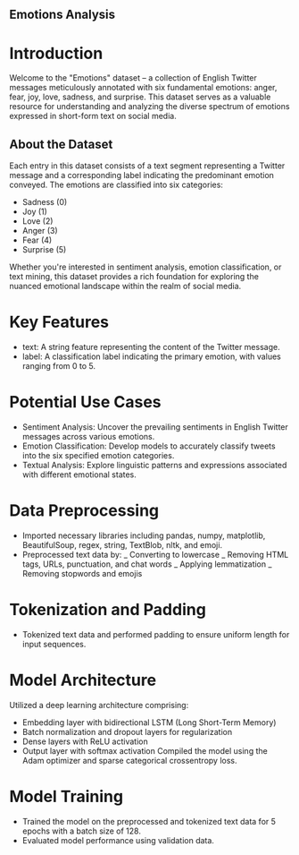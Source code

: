 ## Emotions Analysis

# Introduction

Welcome to the "Emotions" dataset – a collection of English Twitter messages meticulously annotated with six fundamental emotions: anger, fear, joy, love, sadness, and surprise. This dataset serves as a valuable resource for understanding and analyzing the diverse spectrum of emotions expressed in short-form text on social media.

## About the Dataset

Each entry in this dataset consists of a text segment representing a Twitter message and a corresponding label indicating the predominant emotion conveyed.
The emotions are classified into six categories:

+ Sadness (0)
+ Joy (1)
+ Love (2)
+ Anger (3)
+ Fear (4)
+ Surprise (5)

Whether you're interested in sentiment analysis, emotion classification, or text mining, this dataset provides a rich foundation for exploring the nuanced emotional landscape within the realm of social media.

# Key Features

+ text: A string feature representing the content of the Twitter message.
+ label: A classification label indicating the primary emotion, with values ranging from 0 to 5.

# Potential Use Cases

+ Sentiment Analysis: Uncover the prevailing sentiments in English Twitter messages across various emotions.
+ Emotion Classification: Develop models to accurately classify tweets into the six specified emotion categories.
+ Textual Analysis: Explore linguistic patterns and expressions associated with different emotional states.

# Data Preprocessing

+ Imported necessary libraries including pandas, numpy, matplotlib, BeautifulSoup, regex, string, TextBlob, nltk, and emoji.
+ Preprocessed text data by:
  _ Converting to lowercase
  _ Removing HTML tags, URLs, punctuation, and chat words
  _ Applying lemmatization
  _ Removing stopwords and emojis

# Tokenization and Padding

+ Tokenized text data and performed padding to ensure uniform length for input sequences.

# Model Architecture
Utilized a deep learning architecture comprising:

+ Embedding layer with bidirectional LSTM (Long Short-Term Memory)
+ Batch normalization and dropout layers for regularization
+ Dense layers with ReLU activation
+ Output layer with softmax activation
Compiled the model using the Adam optimizer and sparse categorical crossentropy loss.

# Model Training

+ Trained the model on the preprocessed and tokenized text data for 5 epochs with a batch size of 128.
+ Evaluated model performance using validation data.



